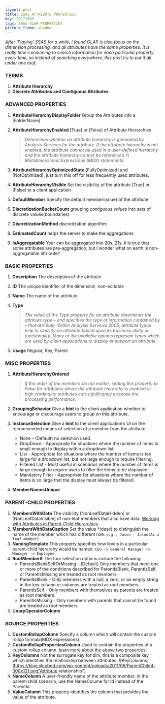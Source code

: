 ```yaml
---
layout: post
title: SSAS ATTRIBUTE PROPERTIES
key: 20171003
tags: SSAS OLAP PROPERTIES
picture_frame: shadow
---
```


*After 'Playing' SSAS for a while, I found OLAP is also focus on the dimension processing, and all attributes have the same properties. It is really time-consuming to search information for each particular property every time, so instead of searching everywhere, this post try to put it all under one roof.*
<!--more-->

### TERMS

1. **Attribute Hierarchy**
2. **Discrete Attributes and Contiguous Attributes** 


### ADVANCED PROPERTIES

1. **AttributeHierarchyDisplayFolder** Group the Attributes into a [FolderName]
2. **AttributeHierarchyEnabled** [True] or [False] of Attribute Hierarchies

    > *Determines whether an attribute hierarchy is generated by Analysis Services for the attribute. If the attribute hierarchy is not enabled, the attribute cannot be used in a user-defined hierarchy and the attribute hierarchy cannot be referenced in Multidimensional Expressions (MDX) statements.*
3. **AttributeHierarchyOptimizedState** [FullyOptimized] and [NotOptimized], just turn this off for less frequently used attributes.
4. **AttributeHierarchyVisible** Set the visibility of the attribute [True] or [False] to a client application
5. **DefaultMember** Specify the default member(value) of the attribute
6. **DiscretizationBucketCount** grouping *contiguous values* into sets of discrete values(boundaries)
7. **DiscretizationMethod** discretization algorithm
8. **EstimatedCount** helps the server to make the aggregations
9. **IsAggregatable** Year can be aggregated into 20s, 21s, it is true that some attributes are pre-aggregation, but I wonder what on earth is non-aggregatable attribute?

### BASIC PROPERTIES

1. **Description** The description of the attribute
2. **ID** The unique identifier of the dimension, non-editable
3. **Name** The name of the attribute
4. **Type** 

    > *The value of the Type property for an attribute determines the attribute type – and specifies the type of information contained by – that attribute. Within Analysis Services 2005, attribute types help to classify an attribute based upon its business utility or functionality. Many of the available options represent types which are used by client applications to display or support an attribute.*
5. **Usage** Regular, Key, Parent

### MISC PROPERTIES

1. **AttributeHierarchyOrdered** 

    > *If the order of the members do not matter, setting this property to False for attributes where the attribute hierarchy is enabled or high cardinality attributes can significantly increase the processing performance.*
2. **GroupingBehavior** Give a **hint** to the client application whether to encourage or discourage users to group on this attribute.
3. **InstanceSelection** Give a **hint** to the client application’s UI on the recommended means of selection of a member from the attribute.
    - None - (Default) no selection used.
    - DropDown - Appropriate for situations where the number of items is small enough to display within a dropdown list.
    - List - Appropriate for situations where the number of items is too large for a dropdown list, but not large enough to require filtering.
    - Filtered List - Most useful in scenarios where the number of items is large enough to require users to filter the items to be displayed.
    - Mandatory Filter - Appropriate for situations where the number of items is so large that the display must always be filtered.
4. **MemberNamesUnique** 


### PARENT-CHILD PROPERTIES

1. **MembersWithData** The visibility [NonLeafDataHidden] or [NonLeafDataVisible] of non-leaf members that also have data. [Working with Attributes in Parent-Child Hierarchies](https://docs.microsoft.com/en-us/sql/analysis-services/multidimensional-models/parent-child-dimension-attributes).
2. **MembersWithDataCaption** Set the value *(desc) to distinguish the name of the member which has different role. 
    `e.g., Jason - Jason(As a leaf member)`
3. **NamingTemplate** This property specifies how levels in a particular parent-child hierarchy would be named. 
    `CEO -> General Manager -> Manager -> Employee`
4. **RootMemberIf** The four selection options include the following:
    - ParentIsBlankSelfOrMissing - (Default) Only members that meet one or more of the conditions described for ParentIsBlank, ParentIsSelf, or ParentIsMissing are treated as root members.
    - ParentIsBlank - Only members with a null, a zero, or an empty string in the key column or columns are treated as root members.
    - ParentIsSelf - Only members with themselves as parents are treated as root members.
    - ParentIsMissing - Only members with parents that cannot be found are treated as root members.
5. **UnaryOperatorColumn** 

### SOURCE PROPERTIES

1. **CustomRollupColumn** Specify a column which will contain the custom rollup formula(MDX expressions).
2. **CustomRollupPropertiesColumn** Used to contain the properties of a custom rollup column. [learn more about the above two properties](https://technet.microsoft.com/en-us/library/ms174474(v=sql.105).aspx).
3. **KeyColumns** Not the surrogate key for dim, this is a composite key which identifies the relationship between attributes.
    ![KeyColumns](https://blog.xlcubed.com/wp-content/uploads/2011/06/ParentChild4-300x131.png"Attribute relationship")
4. **NameColumn** A user-friendly name of the attribute member. In the parent-child scenario, use the NameColume for Id instead of the ParentId.
5. **ValueColumn** This property identifies the column that provides the value of the attribute.

